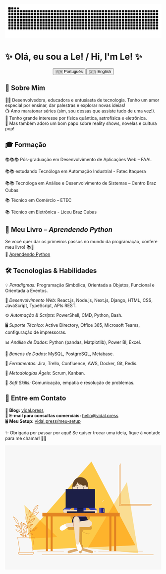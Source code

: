<picture>
  <source media="(prefers-color-scheme: dark)" srcset="https://raw.githubusercontent.com/davinyleticia/davinyleticia/output/github-contribution-grid-snake-dark.svg">
  <source media="(prefers-color-scheme: light)" srcset="https://raw.githubusercontent.com/davinyleticia/davinyleticia/output/github-contribution-grid-snake.svg">
  <img alt="github contribution grid snake animation" src="https://raw.githubusercontent.com/davinyleticia/davinyleticia/output/github-contribution-grid-snake.svg">
</picture>

# ✨ Olá, eu sou a Le! / Hi, I'm Le! ✨

<div align="center">
  <button onclick="showSection('pt')">🇧🇷 Português</button>
  <button onclick="showSection('en')">🇬🇧 English</button>
</div>

<div id="pt">

## 🌟 Sobre Mim

👩‍💻 Desenvolvedora, educadora e entusiasta de tecnologia. Tenho um amor especial por ensinar, dar palestras e explorar novas ideias!  
📺 Amo maratonar séries (sim, sou dessas que assiste tudo de uma vez!).  
🔭 Tenho grande interesse por física quântica, astrofísica e eletrônica.  
💬 Mas também adoro um bom papo sobre reality shows, novelas e cultura pop!

## 🎓 Formação

📚📚📚 Pós-graduação em Desenvolvimento de Aplicações Web – FAAL

📚📚 estudando Tecnóloga em Automação Industrial - Fatec Itaquera

📚📚 Tecnóloga em Análise e Desenvolvimento de Sistemas – Centro Braz Cubas 

📚 Técnico em Comércio – ETEC

📚 Técnico em Eletrônica - Liceu Braz Cubas

## 📖 Meu Livro – *Aprendendo Python*

Se você quer dar os primeiros passos no mundo da programação, confere meu livro! 📚🐍  
📌 [Aprendendo Python](https://aprendendo-python.vidal.press)

## 🛠️ Tecnologias & Habilidades

💡 *Paradigmas:* Programação Simbólica, Orientada a Objetos, Funcional e Orientada a Eventos. 

🎨 *Desenvolvimento Web:* React.js, Node.js, Next.js, Django, HTML, CSS, JavaScript, TypeScript, APIs REST.

⚙️ *Automação & Scripts:* PowerShell, CMD, Python, Bash.  

🖥️ *Suporte Técnico:* Active Directory, Office 365, Microsoft Teams, configuração de impressoras.  

📊 *Análise de Dados:* Python (pandas, Matplotlib), Power BI, Excel.  

💾 *Bancos de Dados:* MySQL, PostgreSQL, Metabase.  

🚀 *Ferramentas:* Jira, Trello, Confluence, AWS, Docker, Git, Redis.  

📌 *Metodologias Ágeis:* Scrum, Kanban.  

💖 *Soft Skills:* Comunicação, empatia e resolução de problemas.

## 💌 Entre em Contato
 
📝 **Blog:** [vidal.press](https://vidal.press)  
📧 **E-mail para consultas comerciais:** [hello@vidal.press](mailto:hello@vidal.press)  
🖥️ **Meu Setup:** [vidal.press/meu-setup](https://vidal.press/meu-setup)  

✨ Obrigada por passar por aqui! Se quiser trocar uma ideia, fique à vontade para me chamar! 🚀💜
</div>

<div id="en" style="display:none;">

## 🌟 About Me

👩‍💻 Developer, educator, and tech enthusiast. I have a special love for teaching, speaking, and exploring new ideas!  
📺 I love binge-watching series (yes, I'm the kind of person who watches everything at once!).  
🔭 I have a great interest in quantum physics, astrophysics, and electronics.  
💬 But I also love chatting about reality shows, soap operas, and pop culture!

## 🎓 Education

📚📚📚 Postgraduate in Web Application Development – FAAL

📚📚 Currently studying: Industrial Automation Technology – Fatec Itaquera

📚📚 Technologist in Systems Analysis and Development – Centro Universitário Braz Cubas

📚 Technical Degree in Commerce – ETEC

📚 Technical Degree in Electronics – Liceu Braz Cubas

## 📖 My Book – *Learning Python*

If you want to take your first steps into programming, check out my book! 📚🐍  
📌 [Learning Python](https://aprendendo-python.vidal.press)

## 🛠️ Technologies & Skills

💡 *Programming Paradigms:* Symbolic, Object-Oriented, Functional, and Event-Driven Programming.  

🎨 *Web Development:* React.js, Node.js, Next.js, Django, HTML, CSS, JavaScript, TypeScript, REST APIs. 

⚙️ *Automation & Scripting:* PowerShell, CMD, Python, Bash.  

🖥️ *Technical Support:* Active Directory, Office 365, Microsoft Teams, printer configuration. 

📊 *Data Analysis:* Python (pandas, Matplotlib), Power BI, Excel.  

💾 *Databases:* MySQL, PostgreSQL, Metabase.  

🚀 *Tools:* Jira, Trello, Confluence, AWS, Docker, Git, Redis.  

📌 *Agile Methodologies:* Scrum, Kanban.  

💖 *Soft Skills:* Communication, empathy, and problem-solving.

## 💌 Contact Me
 
📝 **Blog:** [vidal.press](https://vidal.press)  
📧 **Email for business inquiries:** [hello@vidal.press](mailto:hello@vidal.press)  
🖥️ **My Setup:** [vidal.press/meu-setup](https://vidal.press/meu-setup)  

✨ Thanks for stopping by! If you want to chat, feel free to reach out! 🚀💜
</div>

<div align="center">
  <img src="code.gif" width="100%" height="400px">
</div>
